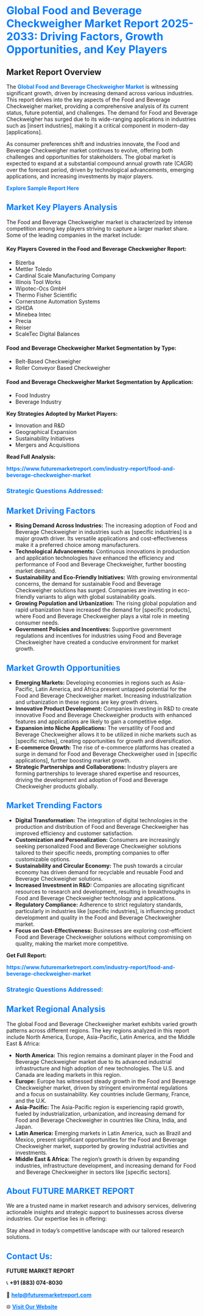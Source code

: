 <h1 style="color: #007BFF;">Global Food and Beverage Checkweigher Market Report 2025-2033: Driving Factors, Growth Opportunities, and Key Players</h1>

<section id="overview">
<h2>Market Report Overview</h2>
<p>The <a href="https://www.futuremarketreport.com/industry-report/food-and-beverage-checkweigher-market" style="color: #007BFF; text-decoration: none;"><strong>Global Food and Beverage Checkweigher Market</strong></a> is witnessing significant growth, driven by increasing demand across various industries. This report delves into the key aspects of the Food and Beverage Checkweigher market, providing a comprehensive analysis of its current status, future potential, and challenges. The demand for Food and Beverage Checkweigher has surged due to its wide-ranging applications in industries such as [insert industries], making it a critical component in modern-day [applications].</p>
<p>As consumer preferences shift and industries innovate, the Food and Beverage Checkweigher market continues to evolve, offering both challenges and opportunities for stakeholders. The global market is expected to expand at a substantial compound annual growth rate (CAGR) over the forecast period, driven by technological advancements, emerging applications, and increasing investments by major players.</p>
</section>

<section id="overview">
<p><a href="https://www.futuremarketreport.com/request-sample/reportId=51519" style="color: #007BFF; text-decoration: none;"><strong>Explore Sample Report Here</strong></a></p>
</section>

<section id="key-players">
<h2 style="color: #007BFF;">Market Key Players Analysis</h2>
<p>The Food and Beverage Checkweigher market is characterized by intense competition among key players striving to capture a larger market share. Some of the leading companies in the market include:</p>
<h4>Key Players Covered in the Food and Beverage Checkweigher Report:</h4>
<ul><li>Bizerba</li><li>Mettler Toledo</li><li>Cardinal Scale Manufacturing Company</li><li>Illinois Tool Works</li><li>Wipotec-Ocs GmbH</li><li>Thermo Fisher Scientific</li><li>Cornerstone Automation Systems</li><li>ISHIDA</li><li>Minebea Intec</li><li>Precia</li><li>Reiser</li><li>ScaleTec Digital Balances</li></ul>
<h4>Food and Beverage Checkweigher Market Segmentation by Type:</h4>
<ul><li>Belt-Based Checkweigher</li><li>Roller Conveyor Based Checkweigher</li></ul>

<h4>Food and Beverage Checkweigher Market Segmentation by Application:</h4>
<ul><li>Food Industry</li><li>Beverage Industry</li></ul>
<p><strong>Key Strategies Adopted by Market Players:</strong></p>
<ul>
<li>Innovation and R&D</li>
<li>Geographical Expansion</li>
<li>Sustainability Initiatives</li>
<li>Mergers and Acquisitions</li>
</ul>
</section>

<section>
<p><strong>Read Full Analysis: </strong></p><a href="https://www.futuremarketreport.com/industry-report/food-and-beverage-checkweigher-market" style="color: #007BFF; text-decoration: none;"><strong>https://www.futuremarketreport.com/industry-report/food-and-beverage-checkweigher-market</strong></a>
<h3 style="color: #007BFF;">Strategic Questions Addressed:</h3>
</section>

<section id="driving-factors">
<h2 style="color: #007BFF;">Market Driving Factors</h2>
<ul>
<li><strong>Rising Demand Across Industries:</strong> The increasing adoption of Food and Beverage Checkweigher in industries such as [specific industries] is a major growth driver. Its versatile applications and cost-effectiveness make it a preferred choice among manufacturers.</li>
<li><strong>Technological Advancements:</strong> Continuous innovations in production and application technologies have enhanced the efficiency and performance of Food and Beverage Checkweigher, further boosting market demand.</li>
<li><strong>Sustainability and Eco-Friendly Initiatives:</strong> With growing environmental concerns, the demand for sustainable Food and Beverage Checkweigher solutions has surged. Companies are investing in eco-friendly variants to align with global sustainability goals.</li>
<li><strong>Growing Population and Urbanization:</strong> The rising global population and rapid urbanization have increased the demand for [specific products], where Food and Beverage Checkweigher plays a vital role in meeting consumer needs.</li>
<li><strong>Government Policies and Incentives:</strong> Supportive government regulations and incentives for industries using Food and Beverage Checkweigher have created a conducive environment for market growth.</li>
</ul>
</section>

<section id="growth-opportunities">
<h2 style="color: #007BFF;">Market Growth Opportunities</h2>
<ul>
<li><strong>Emerging Markets:</strong> Developing economies in regions such as Asia-Pacific, Latin America, and Africa present untapped potential for the Food and Beverage Checkweigher market. Increasing industrialization and urbanization in these regions are key growth drivers.</li>
<li><strong>Innovative Product Development:</strong> Companies investing in R&D to create innovative Food and Beverage Checkweigher products with enhanced features and applications are likely to gain a competitive edge.</li>
<li><strong>Expansion into Niche Applications:</strong> The versatility of Food and Beverage Checkweigher allows it to be utilized in niche markets such as [specific niches], creating opportunities for growth and diversification.</li>
<li><strong>E-commerce Growth:</strong> The rise of e-commerce platforms has created a surge in demand for Food and Beverage Checkweigher used in [specific applications], further boosting market growth.</li>
<li><strong>Strategic Partnerships and Collaborations:</strong> Industry players are forming partnerships to leverage shared expertise and resources, driving the development and adoption of Food and Beverage Checkweigher products globally.</li>
</ul>
</section>

<section id="trending-factors">
<h2 style="color: #007BFF;">Market Trending Factors</h2>
<ul>
<li><strong>Digital Transformation:</strong> The integration of digital technologies in the production and distribution of Food and Beverage Checkweigher has improved efficiency and customer satisfaction.</li>
<li><strong>Customization and Personalization:</strong> Consumers are increasingly seeking personalized Food and Beverage Checkweigher solutions tailored to their specific needs, prompting companies to offer customizable options.</li>
<li><strong>Sustainability and Circular Economy:</strong> The push towards a circular economy has driven demand for recyclable and reusable Food and Beverage Checkweigher solutions.</li>
<li><strong>Increased Investment in R&D:</strong> Companies are allocating significant resources to research and development, resulting in breakthroughs in Food and Beverage Checkweigher technology and applications.</li>
<li><strong>Regulatory Compliance:</strong> Adherence to strict regulatory standards, particularly in industries like [specific industries], is influencing product development and quality in the Food and Beverage Checkweigher market.</li>
<li><strong>Focus on Cost-Effectiveness:</strong> Businesses are exploring cost-efficient Food and Beverage Checkweigher solutions without compromising on quality, making the market more competitive.</li>
</ul>
</section>

<section>
<p><strong>Get Full Report: </strong></p><a href="https://www.futuremarketreport.com/industry-report/food-and-beverage-checkweigher-market" style="color: #007BFF; text-decoration: none;"><strong>https://www.futuremarketreport.com/industry-report/food-and-beverage-checkweigher-market</strong></a>
<h3 style="color: #007BFF;">Strategic Questions Addressed:</h3>
</section>


<section id="regional-analysis">
<h2 style="color: #007BFF;">Market Regional Analysis</h2>
<p>The global Food and Beverage Checkweigher market exhibits varied growth patterns across different regions. The key regions analyzed in this report include North America, Europe, Asia-Pacific, Latin America, and the Middle East & Africa:</p>
<ul>
<li><strong>North America:</strong> This region remains a dominant player in the Food and Beverage Checkweigher market due to its advanced industrial infrastructure and high adoption of new technologies. The U.S. and Canada are leading markets in this region.</li>
<li><strong>Europe:</strong> Europe has witnessed steady growth in the Food and Beverage Checkweigher market, driven by stringent environmental regulations and a focus on sustainability. Key countries include Germany, France, and the U.K.</li>
<li><strong>Asia-Pacific:</strong> The Asia-Pacific region is experiencing rapid growth, fueled by industrialization, urbanization, and increasing demand for Food and Beverage Checkweigher in countries like China, India, and Japan.</li>
<li><strong>Latin America:</strong> Emerging markets in Latin America, such as Brazil and Mexico, present significant opportunities for the Food and Beverage Checkweigher market, supported by growing industrial activities and investments.</li>
<li><strong>Middle East & Africa:</strong> The region’s growth is driven by expanding industries, infrastructure development, and increasing demand for Food and Beverage Checkweigher in sectors like [specific sectors].</li>
</ul>
</section>

<footer>
<h2 style="color: #007BFF;">About FUTURE MARKET REPORT</h2>
<p>We are a trusted name in market research and advisory services, delivering actionable insights and strategic support to businesses across diverse industries. Our expertise lies in offering:</p>

<p>Stay ahead in today’s competitive landscape with our tailored research solutions.</p>

<h2 style="color: #007BFF;">Contact Us:</h2>
<p><strong>FUTURE MARKET REPORT</strong></p>
<p>📞 <strong>+91 (883) 074-8030</strong></p>
<p>📧 <strong><a href="mailto:help@futuremarketreport.com" style="color: #007BFF;">help@futuremarketreport.com</a></strong></p>
<p>🌐 <strong><a href="https://www.futuremarketreport.com/" style="color: #007BFF;">Visit Our Website</a></strong></p>
</footer>